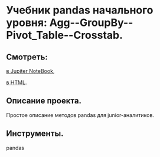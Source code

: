 # Учебник pandas начального уровня: Agg--GroupBy--Pivot_Table--Crosstab.


## Смотреть:
[в Jupiter NoteBook](),

[в HTML]().

## Описание проекта.
Простое описание методов pandas для junior-аналитиков.

## Инструменты.
pandas
